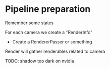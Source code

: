 # Pipeline preparation

Remember some states

For each camera we create a "RenderInfo"

- Create a RendererPasser or something

Render will gather renderables related to camera

TODO: shadow too dark on nvidia
